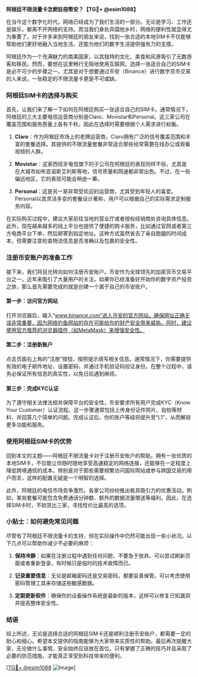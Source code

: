 **阿根廷不限流量卡怎麽註冊幣安？【TG💪+ @esim1088】**

在当今这个数字化时代，网络已经成为了我们生活的一部分。无论是学习、工作还是娱乐，都离不开网络的支持。而当我们身处异国他乡时，网络的便利性就显得尤为重要了。对于许多来到阿根廷的朋友来说，找到一张合适的本地SIM卡不仅能够帮助他们更好地融入当地生活，还能为他们的数字生活提供强有力的支撑。

阿根廷作为一个充满魅力的南美国家，以其独特的文化、美食和风景吸引了无数游客和移民。然而，要想在这里畅行无阻地使用互联网，选择一张适合自己的SIM卡是必不可少的步骤之一。尤其是对于想要通过币安（Binance）进行数字货币交易的人来说，一张稳定的不限流量卡更是不可或缺。

### 阿根廷SIM卡的选择与购买

首先，让我们来了解一下如何在阿根廷购买一张适合自己的SIM卡。通常情况下，阿根廷的三大主要电信运营商分别是Claro、Movistar和Personal。这三家公司在覆盖范围和服务质量上各有千秋，因此在选择时需要根据个人需求进行权衡。

1. **Claro**：作为阿根廷市场上的老牌运营商，Claro拥有广泛的信号覆盖范围和丰富的套餐选择。其提供的不限流量套餐非常适合那些经常需要在线办公或观看视频的人群。
   
2. **Movistar**：这家西班牙电信旗下的子公司在阿根廷的表现同样不俗，尤其是在大城市如布宜诺斯艾利斯等地，信号质量和网速都非常出色。不过，在一些偏远地区，它的表现可能会稍逊一筹。

3. **Personal**：这是另一家非常受欢迎的运营商，尤其受到年轻人的喜爱。Personal以其灵活多变的套餐设计著称，用户可以根据自己的实际需求定制服务内容。

在实际购买过程中，建议大家前往当地的营业厅或者授权经销商处咨询具体信息。此外，现在越来越多的线上平台也提供了便捷的购卡服务，比如通过官网或者第三方电商平台下单，然后邮寄到指定地址。这种方式虽然省去了亲自跑腿的时间成本，但需要注意检查物流信息是否准确以及包裹的安全性。

### 注册币安账户的准备工作

接下来，我们将目光转向如何注册币安账户。币安作为全球领先的加密货币交易平台之一，近年来吸引了大量用户的关注。如果你已经准备好开始你的数字资产投资之旅，那么首先需要完成的就是创建一个属于自己的币安账户。

#### 第一步：访问官方网站

打开浏览器后，输入“www.binance.com”进入币安的官方网站。确保网址正确无误非常重要，因为网络钓鱼网站的存在可能给你的财产安全带来威胁。同时，建议使用官方推荐的浏览器插件（如MetaMask）来增强安全性。

#### 第二步：注册新账户

点击页面右上角的“注册”按钮，按照提示填写相关信息。通常情况下，你需要提供有效的电子邮件地址、设置密码，并通过手机验证码验证身份。在整个过程中，请务必保证所有信息的真实性，以免日后遇到麻烦。

#### 第三步：完成KYC认证

为了遵守相关法律法规并保障平台的安全性，币安要求所有用户完成KYC（Know Your Customer）认证流程。这一步骤通常包括上传身份证件照片、自拍等材料，并回答几个简单的问题。完成认证后，你的账户等级将提升至“L1”，从而解锁更多功能和服务。

### 使用阿根廷SIM卡的优势

回到本文的主题——阿根廷不限流量卡对于注册币安账户的帮助。拥有一张优质的本地SIM卡，不仅能让你随时随地享受高速稳定的网络连接，还能够在一定程度上降低跨境通信的成本。特别是对于那些需要频繁访问国际网站或参与跨国交易的用户而言，这样的配置无疑是一个明智的选择。

此外，阿根廷的电信市场竞争激烈，各家公司纷纷推出极具吸引力的优惠活动。例如，某些套餐可能包含免费通话分钟数、额外的数据流量赠送等福利。因此，在选择SIM卡时，不妨货比三家，寻找性价比最高的选项。

### 小贴士：如何避免常见问题

尽管有了阿根廷不限流量卡的支持，但在实际操作中仍然可能出现一些小状况。以下几点可以帮助你减少不必要的麻烦：

1. **保持冷静**：如果在注册过程中遇到任何问题，不要急于放弃。可以尝试刷新页面或者重新登录，有时候只是临时的技术故障而已。

2. **记录重要信息**：无论是邮箱密码还是交易密码，都要妥善保管。可以考虑使用密码管理工具来存储这些敏感数据。

3. **定期更新软件**：确保你的设备操作系统是最新的版本，这样可以修复已知漏洞并提高整体安全性。

### 结语

综上所述，无论是选择合适的阿根廷SIM卡还是顺利注册币安账户，都需要一定的耐心和细心。希望本文提供的指南能够为大家带来实质性的帮助。最后再次提醒大家，无论做什么事情，安全始终应该放在首位。只有掌握了正确的技巧并且采取了必要的防范措施，才能真正享受到科技带来的便利。

[[TG💪+ @esim1088](https://t.me/s/esim1088) ![Image](https://i.postimg.cc/4NQfJmqS/Snipaste-2025-05-13-00-14-12.png)]